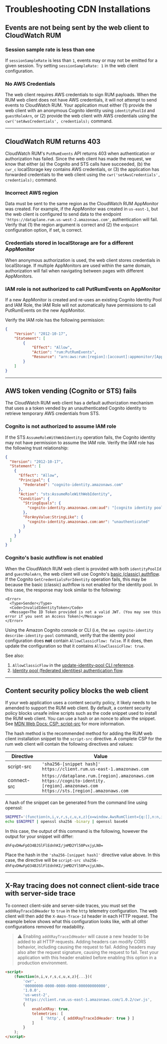 # Troubleshooting CDN Installations

## Events are not being sent by the web client to CloudWatch RUM

### Session sample rate is less than one

If `sessionSampleRate` is less than `1`, events may or may not be emitted for a
given session. Try setting `sessionSampleRate: 1` in the web client
configuration.

### No AWS Credentials

The web client requires AWS credentials to sign RUM payloads. When the RUM web
client does not have AWS credentials, it will not attempt to send events to
CloudWatch RUM. Your application must either (1) provide the web client with an
anonymous Cognito identity using `identityPoolId` and `guestRoleArn`, or (2)
provide the web client with AWS credentials using the `cwr('setAwsCredentials',
credentials);` command.

---
## CloudWatch RUM returns 403

CloudWatch RUM's `PutRumEvents` API returns 403 when authentication or
authorization has failed. Since the web client has made the request, we know
that either (a) the Cognito and STS calls have succeeded, (b) the `cwr_c`
localStorage key contains AWS credentials, or (3) the application has forwarded
credentials to the web client using the `cwr('setAwsCredentials', credentials);`
command.

### Incorrect AWS region

Data must be sent to the same region as the CloudWatch RUM AppMonitor was
created. For example, if the AppMonitor was created in `us-east-1`, but the web
client is configured to send data to the endpoint
`'https://dataplane.rum.us-west-2.amazonaws.com'`, authentication will fail.
Verify that (1) the region argument is correct and (2) the `endpoint`
configuration option, if set, is correct.

### Credentials stored in localStorage are for a different AppMonitor

When anonymous authorization is used, the web client stores credentials in
localStorage. If multiple AppMonitors are used within the same domain,
authorization will fail when navigating between pages with different
AppMonitors.

### IAM role is not authorized to call PutRumEvents on AppMonitor

If a new AppMonitor is created and re-uses an existing Cognito Identity Pool and
IAM Role, the IAM Role will not automatically have permissions to call
PutRumEvents on the new AppMonitor. 

Verify the IAM role has the following permission:
 
```json
{
    "Version": "2012-10-17",
    "Statement": [
        {
            "Effect": "Allow",
            "Action": "rum:PutRumEvents",
            "Resource": "arn:aws:rum:[region]:[account]:appmonitor/[AppMonitor name]"
        }
    ]
}
```

---
## AWS token vending (Cognito or STS) fails

The CloudWatch RUM web client has a default authorization mechanism that uses a
a token vended by an unauthenticated Cognito identity to retrieve temporary AWS
credentials from STS.

### Cognito is not authorized to assume IAM role

If the STS `AssumeRoleWithWebIdentity` operation fails, the Cognito identity may
not have permission to assume the IAM role. Verify the IAM role has the
following trust relationship:

```json
{
  "Version": "2012-10-17",
  "Statement": [
    {
      "Effect": "Allow",
      "Principal": {
        "Federated": "cognito-identity.amazonaws.com"
      },
      "Action": "sts:AssumeRoleWithWebIdentity",
      "Condition": {
        "StringEquals": {
          "cognito-identity.amazonaws.com:aud": "[cognito identity pool id]"
        },
        "ForAnyValue:StringLike": {
          "cognito-identity.amazonaws.com:amr": "unauthenticated"
        }
      }
    }
  ]
}
```

### Cognito's basic authflow is not enabled

When the CloudWatch RUM web client is provided with both `identityPoolId` and `guestRoleArn`, the web client will use Cognito's [basic (classic) authflow](https://docs.aws.amazon.com/cognito/latest/developerguide/authentication-flow.html). If the Cognito `GetCredentialsForIdentity` operation fails, this may be because the basic (classic) authflow is not enabled for the identity pool. In this case, the response may look similar to the following:

```
<Error>
  <Type>Sender</Type>
  <Code>InvalidIdentityToken</Code>
  <Message>The ID Token provided is not a valid JWT. (You may see this error if you sent an Access Token)</Message>
</Error>
```

Using the Amazon Cognito console or CLI (i.e, the `aws cognito-identity
describe-identity-pool` command), verify that the identity pool
configuration does **not** contain `AllowClassicFlow: false`. If it does, then
update the configuration so that it contains `AllowClassicFlow: true`.

See also:
1. `AllowClassicFlow` in the [update-identity-pool CLI reference](https://docs.aws.amazon.com/cli/latest/reference/cognito-identity/update-identity-pool.html).
1. [Identity pool (federated identities) authentication flow](https://docs.aws.amazon.com/cognito/latest/developerguide/authentication-flow.html).

---
## Content security policy blocks the web client

If your web application uses a content security policy, it likely needs to be
amended to support the RUM web client. By default, a content security policy
blocks unsafe inline scripts such as the code snippet used to install the RUM
web client. You can use a hash or an nonce to allow the snippet. See [MDN Web
Docs: CSP:
script-src](https://developer.mozilla.org/en-US/docs/Web/HTTP/Headers/Content-Security-Policy/script-src#sources)
for more information.

The hash method is the recommended method for adding the RUM web client
installation snippet to the `script-src` directive. A complete CSP for the rum
web client will contain the following directives and values:

| Directive | Value |
| --- | --- |
| script-src | `'sha256-[snippet hash]'`<br/>`https://client.rum.us-east-1.amazonaws.com` |
| connect-src | `https://dataplane.rum.[region].amazonaws.com`<br/>`https://cognito-identity.[region].amazonaws.com`<br/>`https://sts.[region].amazonaws.com` |

A hash of the snippet can be generated from the command line using openssl:

```bash
SNIPPET='(function(n,i,v,r,s,c,u,x,z){x=window.AwsRumClient={q:[],n:n,i:i,v:v,r:r,c:c,u:u};window[n]=function(c,p){x.q.push({c:c,p:p});};z=document.createElement('script');z.async=true;z.src=s;document.head.insertBefore(z,document.getElementsByTagName('script')[0]);})('cwr','00000000-0000-0000-0000-000000000000','1.0.0','us-west-2','https://client.rum.us-east-1.amazonaws.com/1.0.2/cwr.js',{sessionSampleRate:1,guestRoleArn:'arn:aws:iam::000000000000:role/RUM-Monitor-us-west-2-000000000000-00xx-Unauth',identityPoolId:'us-west-2:00000000-0000-0000-0000-000000000000',endpoint:'https://dataplane.rum.us-west-2.amazonaws.com',telemetries:['errors','http','performance'],allowCookies:true});'
echo $SNIPPET | openssl sha256 -binary | openssl base64
```

In this case, the output of this command is the following, however the output for your snippet will differ:
```
dhFqvDHwFpO34BJSlFlEdnhKI/jmMD2Yl50PvxjyLN0=
```
Place the hash in the `'sha256-[snippet hash]'` directive value above. In this
case, the directive will be `script-src
sha256-dhFqvDHwFpO34BJSlFlEdnhKI/jmMD2Yl50PvxjyLN0=`.

---
## X-Ray tracing does not connect client-side trace with server-side trace

To connect client-side and server-side traces, you must set the
`addXRayTraceIdHeader` to `true` in the `http` telemetry configuration. The web
client will then add the `X-Amzn-Trace-Id` header in each HTTP request. The
example below shows what this configuration looks like, with all other
configurations removed for readability.

> :warning: Enabling `addXRayTraceIdHeader` will cause a new header to be added
to all HTTP requests. Adding headers can modify CORS behavior, including causing
the request to fail. Adding headers may also alter  the request signature,
causing the request to fail. Test your application with this header enabled
before enabling this option in a production environment.

```html
<script>
    (function(n,i,v,r,s,c,u,x,z){...})(
        'cwr',
        '00000000-0000-0000-0000-000000000000',
        '1.0.0',
        'us-west-2',
        'https://client.rum.us-east-1.amazonaws.com/1.0.2/cwr.js',
        {
            enableXRay: true,
            telemetries: [ 
                [ 'http', { addXRayTraceIdHeader: true } ]
            ]
        }
    );
</script>
```